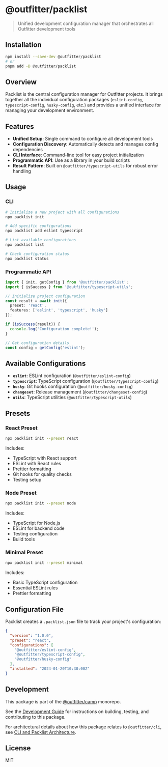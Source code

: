# @outfitter/packlist

> Unified development configuration manager that orchestrates all Outfitter development tools

## Installation

```bash
npm install --save-dev @outfitter/packlist
# or
pnpm add -D @outfitter/packlist
```

## Overview

Packlist is the central configuration manager for Outfitter projects. It brings together all the individual configuration packages (`eslint-config`, `typescript-config`, `husky-config`, etc.) and provides a unified interface for managing your development environment.

## Features

- **Unified Setup**: Single command to configure all development tools
- **Configuration Discovery**: Automatically detects and manages config dependencies
- **CLI Interface**: Command-line tool for easy project initialization
- **Programmatic API**: Use as a library in your build scripts
- **Result Pattern**: Built on `@outfitter/typescript-utils` for robust error handling

## Usage

### CLI

```bash
# Initialize a new project with all configurations
npx packlist init

# Add specific configurations
npx packlist add eslint typescript

# List available configurations
npx packlist list

# Check configuration status
npx packlist status
```

### Programmatic API

```typescript
import { init, getConfig } from '@outfitter/packlist';
import { isSuccess } from '@outfitter/typescript-utils';

// Initialize project configuration
const result = await init({
  preset: 'react',
  features: ['eslint', 'typescript', 'husky']
});

if (isSuccess(result)) {
  console.log('Configuration complete!');
}

// Get configuration details
const config = getConfig('eslint');
```

## Available Configurations

- **`eslint`**: ESLint configuration (`@outfitter/eslint-config`)
- **`typescript`**: TypeScript configuration (`@outfitter/typescript-config`)
- **`husky`**: Git hooks configuration (`@outfitter/husky-config`)
- **`changeset`**: Release management (`@outfitter/changeset-config`)
- **`utils`**: TypeScript utilities (`@outfitter/typescript-utils`)

## Presets

### React Preset

```bash
npx packlist init --preset react
```

Includes:
- TypeScript with React support
- ESLint with React rules
- Prettier formatting
- Git hooks for quality checks
- Testing setup

### Node Preset

```bash
npx packlist init --preset node
```

Includes:
- TypeScript for Node.js
- ESLint for backend code
- Testing configuration
- Build tools

### Minimal Preset

```bash
npx packlist init --preset minimal
```

Includes:
- Basic TypeScript configuration
- Essential ESLint rules
- Prettier formatting

## Configuration File

Packlist creates a `.packlist.json` file to track your project's configuration:

```json
{
  "version": "1.0.0",
  "preset": "react",
  "configurations": [
    "@outfitter/eslint-config",
    "@outfitter/typescript-config",
    "@outfitter/husky-config"
  ],
  "installed": "2024-01-20T10:30:00Z"
}
```

## Development

This package is part of the [@outfitter/camp](https://github.com/outfitter-dev/camp) monorepo.

See the [Development Guide](../../docs/contributing/development.md) for instructions on building, testing, and contributing to this package.

For architectural details about how this package relates to `@outfitter/cli`, see [CLI and Packlist Architecture](../../docs/architecture/cli-and-packlist.md).

## License

MIT